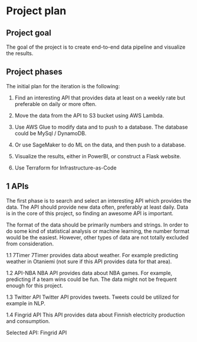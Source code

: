 # Project plan

## Project goal

The goal of the project is to create end-to-end data pipeline and visualize the results.

## Project phases

The initial plan for the iteration is the following:

1. Find an interesting API that provides data at least on a weekly rate but preferable on daily or more often.

2. Move the data from the API to S3 bucket using AWS Lambda.

3. Use AWS Glue to modify data and to push to a database. The database could be MySql / DynamoDB.
3. Or use SageMaker to do ML on the data, and then push to a database.

4. Visualize the results, either in PowerBI, or construct a Flask website.

5. Use Terraform for Infrastructure-as-Code


## 1 APIs

The first phase is to search and select an interesting API which provides the data. The API should provide new data often, preferably at least daily. Data is in the core of this project, so finding an awesome API is important.

The format of the data should be primarily numbers and strings. In order to do some kind of statistical analysis or machine learning, the number format would be the easiest. However, other types of data are not totally excluded from consideration.

1.1 7Timer
7Timer provides data about weather. For example predicting weather in Otaniemi (not sure if this API provides data for that area).

1.2 API-NBA
NBA API provides data about NBA games. For example, predicting if a team wins could be fun. The data might not be frequent enough for this project.

1.3 Twitter API
Twitter API provides tweets. Tweets could be utilized for example in NLP.

1.4 Fingrid API
This API provides data about Finnish electricity production and consumption.

Selected API: Fingrid API

